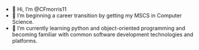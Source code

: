 - 👋 Hi, I’m @CFmorris11
- 👀 I’m beginning a career transition by getting my MSCS in Computer Science.
- 🌱 I’m currently learning python and object-oriented programming and becoming familiar with common software development technologies and platforms.

<!---
CFmorris11/CFmorris11 is a ✨ special ✨ repository because its `README.md` (this file) appears on your GitHub profile.
You can click the Preview link to take a look at your changes.
--->
